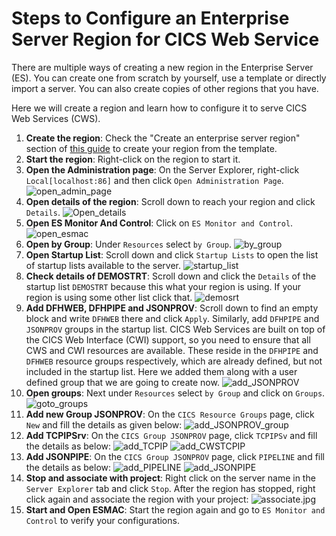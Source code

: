# Steps to Configure an Enterprise Server Region for CICS Web Service

There are multiple ways of creating a new region in the Enterprise Server (ES). You can create one from scratch by yourself, use a template or directly import a server. You can also create copies of other regions that you have.

Here we will create a region and learn how to configure it to serve CICS Web Services (CWS).

1. **Create the region**: Check the "Create an enterprise server region" section of [this guide](https://www.microfocus.com/documentation/enterprise-developer/ed70/ED-Eclipse/GUID-FD3A1AAE-C537-4E19-96DE-A063BC61C3C7.html) to create your region from the template.
1. **Start the region**: Right-click on the region to start it.
2. **Open the Administration page**: On the Server Explorer, right-click `Local[localhost:86]` and then click `Open Administration Page`.
![open_admin_page](open_admin.jpg)
3. **Open details of the region**: Scroll down to reach your region and click `Details`.
![Open_details](open_details.jpg)
4. **Open ES Monitor And Control**: Click on `ES Monitor and Control`.
![open_esmac](open_esmac.jpg)
5. **Open by Group**: Under `Resources` select `by Group`.
![by_group](by_group.jpg)
6. **Open Startup List**: Scroll down and click `Startup Lists` to open the list of startup lists available to the server.
![startup_list](startup_list.jpg)
7. **Check details of DEMOSTRT**: Scroll down and click the `Details` of the startup list `DEMOSTRT` because this what your region is using. If your region is using some other list click that.
![demosrt](demosrt.jpg)
8. **Add DFHWEB, DFHPIPE and JSONPROV**: Scroll down to find an empty block and write `DFHWEB` there and click `Apply`. Similarly, add `DFHPIPE` and `JSONPROV` groups in the startup list.
CICS Web Services are built on top of the CICS Web Interface (CWI) support, so you need to ensure that all CWS and CWI resources are available. These reside in the `DFHPIPE` and `DFHWEB` resource groups respectively, which are already defined, but not included in the startup list. Here we added them along with a user defined group that we are going to create now.
![add_JSONPROV](add_JSONPROV.jpg)
9. **Open groups**: Next under `Resources` select `by Group` and click on `Groups`.
![goto_groups](goto_groups.jpg)
10. **Add new Group JSONPROV**: On the `CICS Resource Groups` page, click `New` and fill the details as given below:
![add_JSONPROV_group](add_JSONPROV_group.jpg)
11. **Add TCPIPSrv**: On the `CICS Group JSONPROV` page, click `TCPIPSv` and fill the details as below:
![add_TCPIP](add_TCPIP.jpg)
![add_CWSTCPIP](add_CWSTCPIP.jpg)
12. **Add JSONPIPE**: On the `CICS Group JSONPROV` page, click `PIPELINE` and fill the details as below:
![add_PIPELINE](add_PIPELINE.jpg)
![add_JSONPIPE](add_JSONPIPE.jpg)
13. **Stop and associate with project**: Right click on the server name in the `Server Explorer` tab and click `Stop`. After the region has stopped, right click again and associate the region with your project:
![associate.jpg](associate.jpg)
14. **Start and Open ESMAC**: Start the region again and go to `ES Monitor and Control` to verify your configurations.
